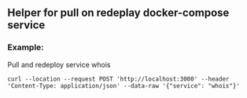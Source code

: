 ## Helper for pull on redeplay docker-compose service

### Example: 

 Pull and redeploy service whois

``
curl --location --request POST 'http://localhost:3000' --header 'Content-Type: application/json' --data-raw '{"service": "whois"}'
``